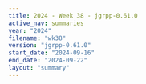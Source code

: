 ```yaml
---
title: 2024 - Week 38 - jgrpp-0.61.0
active_nav: summaries
year: "2024"
filename: "wk38"
version: "jgrpp-0.61.0"
start_date: "2024-09-16"
end_date: "2024-09-22"
layout: "summary"
---
```

